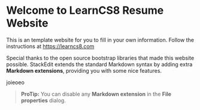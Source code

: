 
# Welcome to LearnCS8 Resume Website

This is an template website for you to fill in your own information. Follow the instructions at https://learncs8.com

Special thanks to the open source bootstrap libraries that made this website possible. 
StackEdit extends the standard Markdown syntax by adding extra **Markdown extensions**, providing you with some nice features.

joieoeo

> **ProTip:** You can disable any **Markdown extension** in the **File properties** dialog.